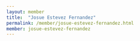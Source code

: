 ```yaml
---
layout: member
title:  "Josue Estevez Fernandez"
permalink: /member/josue-estevez-fernandez.html
member: josue-estevez-fernandez
---
```

